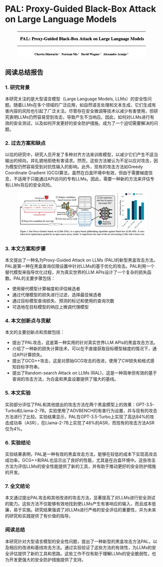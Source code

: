 # PAL: Proxy-Guided Black-Box Attack on Large Language Models

<figure><img src="../.gitbook/assets/image (11) (1) (1) (1).png" alt=""><figcaption></figcaption></figure>

## 阅读总结报告

### 1. 研究背景

本研究关注的是大型语言模型（Large Language Models, LLMs）的安全性问题。随着LLMs在多个领域的广泛应用，如自然语言处理和文本生成，它们生成有害内容的风险也引起了广泛关注。尽管存在安全微调等技术以减少有害使用，但研究表明LLMs仍然容易受到攻击，导致产生不当响应。因此，如何对LLMs进行有效的安全测试，以及如何开发更好的安全防护措施，成为了一个迫切需要解决的问题。

### 2. 过去方案和缺点

以往的研究中，研究人员开发了多种对齐方法来训练模型，以减少它们产生不适当输出的倾向，并礼貌地拒绝有害请求。然而，这些方法被认为不足以应对攻击，因为模型仍然容易受到对抗性输入的影响。此外，现有的攻击方法如Greedy Coordinate Gradient (GCG)算法，虽然在白盒环境中有效，但由于需要梯度信息，不适用于只能通过API访问的专有LLMs。因此，需要一种新的方法来评估专有LLMs背后的安全风险。

<figure><img src="../.gitbook/assets/image (12) (1) (1) (1).png" alt=""><figcaption></figcaption></figure>

### 3. 本文方案和步骤

本文提出了一种名为Proxy-Guided Attack on LLMs (PAL)的新型黑盒攻击方法。PAL是第一种在黑盒查询仅限设置中针对LLMs的基于优化的攻击。PAL利用一个替代模型来指导优化过程，并为真实世界的LLM APIs设计了一个复杂的损失函数。PAL的主要步骤包括：

* 使用替代模型计算梯度和评估候选者
* 通过代理模型的损失进行过滤，选择最佳候选者
* 通过目标模型查询损失、预测的标记和使用的查询次数
* 可选地在目标模型的响应上微调代理模型

### 4. 本文创新点与贡献

本文的主要创新点和贡献包括：

* 提出了PAL攻击，这是第一种实用的针对真实世界LLM APIs的黑盒攻击方法。
* 介绍了一种新的损失计算技术，可以在不直接获取目标模型梯度的情况下，通过API计算损失。
* 提出了GCG++攻击，这是对原始GCG攻击的改进，使用了CW损失和格式感知目标字符串。
* 提出了Random-search Attack on LLMs (RAL)，这是一种简单但有效的基于查询的攻击方法，为白盒和黑盒设置提供了强大的基线。

### 5. 本文实验

实验部分评估了PAL和其他提出的攻击方法在两个黑盒模型上的效果：GPT-3.5-Turbo和Llama-2-7B。实验使用了ADVBENCH的有害行为设置，并与现有的攻击方法进行了比较。实验结果显示，PAL在GPT-3.5-Turbo上实现了高达84%的攻击成功率（ASR），在Llama-2-7B上实现了48%的ASR，而现有的攻击方法ASR仅为4%。

### 6. 实验结论

实验结果表明，PAL是一种有效的黑盒攻击方法，能够在较低的成本下实现高攻击成功率。GCG++和RAL也显示出了良好的性能，尤其是在白盒环境中。这些攻击方法为评估LLMs的安全性能提供了新的工具，并有助于推动更好的安全防护措施的开发。

### 7. 全文结论

本文通过提出PAL攻击和其他改进的攻击方法，显著提高了对LLMs进行安全测试的能力。这些方法不仅能够有效地找到使LLMs产生有害响应的输入，而且成本低廉，易于实施。研究结果强调了对LLMs进行严格的安全评估的重要性，并为未来的研究和实践提供了有价值的指导。

### 阅读总结

本研究针对大型语言模型的安全性问题，提出了一种新型的黑盒攻击方法PAL，以及相应的改进和基线攻击方法。通过实验验证了这些方法的有效性，为LLMs的安全评估提供了新的工具和思路。这些工作不仅有助于理解LLMs的安全脆弱性，也为开发更强大的安全防护措施提供了支持。
